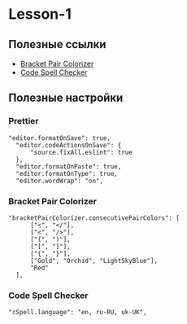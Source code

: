 # Lesson-1

## Полезные ссылки

- [Bracket Pair Colorizer](https://marketplace.visualstudio.com/items?itemName=CoenraadS.bracket-pair-colorizer)
- [Code Spell Checker](https://marketplace.visualstudio.com/items?itemName=streetsidesoftware.code-spell-checker)

## Полезные настройки

### Prettier
  ```
 "editor.formatOnSave": true,
    "editor.codeActionsOnSave": {
        "source.fixAll.eslint": true
    },
    "editor.formatOnPaste": true,
    "editor.formatOnType": true,
    "editor.wordWrap": "on",
  ```

### Bracket Pair Colorizer
  ```
"bracketPairColorizer.consecutivePairColors": [
        ["<", "</"],
        ["<", "/>"],
        ["(", ")"],
        ["[", "]"],
        ["{", "}"],
        ["Gold", "Orchid", "LightSkyBlue"],
        "Red"
    ],
  ```

### Code Spell Checker
  ```
"cSpell.language": "en, ru-RU, uk-UK",
  ```
